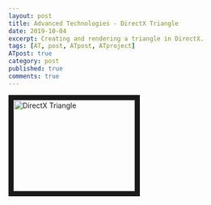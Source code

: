 ```yaml
---
layout: post
title: Advanced Technologies - DirectX Triangle
date: 2019-10-04
excerpt: Creating and rendering a triangle in DirectX.
tags: [AT, post, ATpost, ATproject]
ATpost: true
category: post
published: true
comments: true
---
```

<a href="http://www.youtube.com/watch?feature=player_embedded&v=ODU3xj-pK4c" target="_blank"><img src="http://img.youtube.com/vi/ODU3xj-pK4c/0.jpg" alt="DirectX Triangle" width="240" height="180" border="10" /></a>

